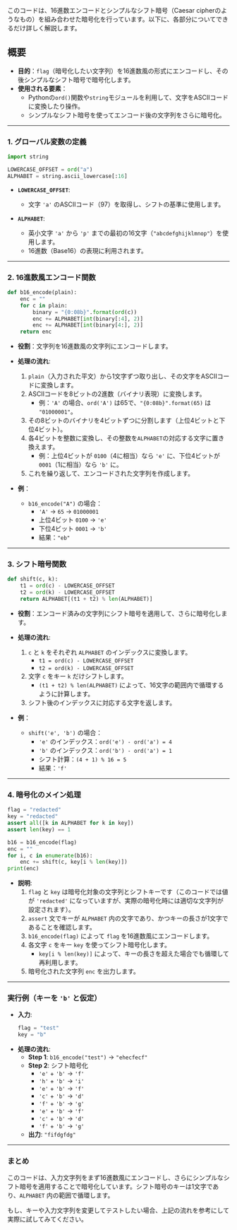 このコードは、16進数エンコードとシンプルなシフト暗号（Caesar cipherのようなもの）を組み合わせた暗号化を行っています。以下に、各部分についてできるだけ詳しく解説します。

## 概要
- **目的**：`flag`（暗号化したい文字列）を16進数風の形式にエンコードし、その後シンプルなシフト暗号で暗号化します。
- **使用される要素**：
  - Pythonの`ord()`関数や`string`モジュールを利用して、文字をASCIIコードに変換したり操作。
  - シンプルなシフト暗号を使ってエンコード後の文字列をさらに暗号化。

---

### 1. グローバル変数の定義
```python
import string

LOWERCASE_OFFSET = ord("a")
ALPHABET = string.ascii_lowercase[:16]
```

- **`LOWERCASE_OFFSET`**:
  - 文字 `'a'` のASCIIコード（97）を取得し、シフトの基準に使用します。

- **`ALPHABET`**:
  - 英小文字 `'a'` から `'p'` までの最初の16文字（`"abcdefghijklmnop"`）を使用します。
  - 16進数（Base16）の表現に利用されます。

---

### 2. 16進数風エンコード関数
```python
def b16_encode(plain):
	enc = ""
	for c in plain:
		binary = "{0:08b}".format(ord(c))
		enc += ALPHABET[int(binary[:4], 2)]
		enc += ALPHABET[int(binary[4:], 2)]
	return enc
```

- **役割**：文字列を16進数風の文字列にエンコードします。
- **処理の流れ**:
  1. `plain`（入力された平文）から1文字ずつ取り出し、その文字をASCIIコードに変換します。
  2. ASCIIコードを8ビットの2進数（バイナリ表現）に変換します。
     - 例：`'A'` の場合、`ord('A')` は65で、`"{0:08b}".format(65)` は `"01000001"`。
  3. その8ビットのバイナリを4ビットずつに分割します（上位4ビットと下位4ビット）。
  4. 各4ビットを整数に変換し、その整数を`ALPHABET`の対応する文字に置き換えます。
     - 例：上位4ビットが `0100`（4に相当）なら `'e'` に、下位4ビットが `0001`（1に相当）なら `'b'` に。
  5. これを繰り返して、エンコードされた文字列を作成します。

- **例**：
  - `b16_encode("A")` の場合：
    - `'A'` → `65` → `01000001`
    - 上位4ビット `0100` → `'e'`
    - 下位4ビット `0001` → `'b'`
    - 結果：`"eb"`

---

### 3. シフト暗号関数
```python
def shift(c, k):
	t1 = ord(c) - LOWERCASE_OFFSET
	t2 = ord(k) - LOWERCASE_OFFSET
	return ALPHABET[(t1 + t2) % len(ALPHABET)]
```

- **役割**：エンコード済みの文字列にシフト暗号を適用して、さらに暗号化します。
- **処理の流れ**:
  1. `c` と `k` をそれぞれ `ALPHABET` のインデックスに変換します。
     - `t1 = ord(c) - LOWERCASE_OFFSET`
     - `t2 = ord(k) - LOWERCASE_OFFSET`
  2. 文字 `c` をキー `k` だけシフトします。
     - `(t1 + t2) % len(ALPHABET)` によって、16文字の範囲内で循環するように計算します。
  3. シフト後のインデックスに対応する文字を返します。

- **例**：
  - `shift('e', 'b')` の場合：
    - `'e'` のインデックス：`ord('e') - ord('a') = 4`
    - `'b'` のインデックス：`ord('b') - ord('a') = 1`
    - シフト計算：`(4 + 1) % 16 = 5`
    - 結果：`'f'`

---

### 4. 暗号化のメイン処理
```python
flag = "redacted"
key = "redacted"
assert all([k in ALPHABET for k in key])
assert len(key) == 1

b16 = b16_encode(flag)
enc = ""
for i, c in enumerate(b16):
	enc += shift(c, key[i % len(key)])
print(enc)
```

- **説明**:
  1. `flag` と `key` は暗号化対象の文字列とシフトキーです（このコードでは値が `'redacted'` になっていますが、実際の暗号化時には適切な文字列が設定されます）。
  2. `assert` 文でキーが `ALPHABET` 内の文字であり、かつキーの長さが1文字であることを確認します。
  3. `b16_encode(flag)` によって `flag` を16進数風にエンコードします。
  4. 各文字 `c` をキー `key` を使ってシフト暗号化します。
     - `key[i % len(key)]` によって、キーの長さを超えた場合でも循環して再利用します。
  5. 暗号化された文字列 `enc` を出力します。

---

### 実行例（キーを `'b'` と仮定）
- **入力**:
  ```python
  flag = "test"
  key = "b"
  ```
- **処理の流れ**:
  - **Step 1**: `b16_encode("test")` → `"ehecfecf"`
  - **Step 2**: シフト暗号化
    - `'e'` + `'b'` → `'f'`
    - `'h'` + `'b'` → `'i'`
    - `'e'` + `'b'` → `'f'`
    - `'c'` + `'b'` → `'d'`
    - `'f'` + `'b'` → `'g'`
    - `'e'` + `'b'` → `'f'`
    - `'c'` + `'b'` → `'d'`
    - `'f'` + `'b'` → `'g'`
  - **出力**: `"fifdgfdg"`

---

### まとめ
このコードは、入力文字列をまず16進数風にエンコードし、さらにシンプルなシフト暗号を適用することで暗号化しています。シフト暗号のキーは1文字であり、`ALPHABET` 内の範囲で循環します。

もし、キーや入力文字列を変更してテストしたい場合、上記の流れを参考にして実際に試してみてください。
